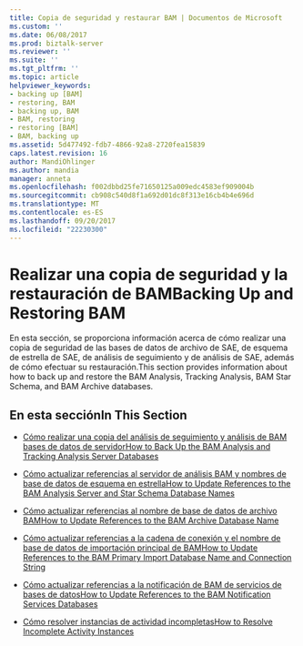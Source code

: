 ```yaml
---
title: Copia de seguridad y restaurar BAM | Documentos de Microsoft
ms.custom: ''
ms.date: 06/08/2017
ms.prod: biztalk-server
ms.reviewer: ''
ms.suite: ''
ms.tgt_pltfrm: ''
ms.topic: article
helpviewer_keywords:
- backing up [BAM]
- restoring, BAM
- backing up, BAM
- BAM, restoring
- restoring [BAM]
- BAM, backing up
ms.assetid: 5d477492-fdb7-4866-92a8-2720fea15839
caps.latest.revision: 16
author: MandiOhlinger
ms.author: mandia
manager: anneta
ms.openlocfilehash: f002dbbd25fe71650125a009edc4583ef909004b
ms.sourcegitcommit: cb908c540d8f1a692d01dc8f313e16cb4b4e696d
ms.translationtype: MT
ms.contentlocale: es-ES
ms.lasthandoff: 09/20/2017
ms.locfileid: "22230300"
---
```

# <a name="backing-up-and-restoring-bam"></a><span data-ttu-id="e2afc-102">Realizar una copia de seguridad y la restauración de BAM</span><span class="sxs-lookup"><span data-stu-id="e2afc-102">Backing Up and Restoring BAM</span></span>
<span data-ttu-id="e2afc-103">En esta sección, se proporciona información acerca de cómo realizar una copia de seguridad de las bases de datos de archivo de SAE, de esquema de estrella de SAE, de análisis de seguimiento y de análisis de SAE, además de cómo efectuar su restauración.</span><span class="sxs-lookup"><span data-stu-id="e2afc-103">This section provides information about how to back up and restore the BAM Analysis, Tracking Analysis, BAM Star Schema, and BAM Archive databases.</span></span>  
  
## <a name="in-this-section"></a><span data-ttu-id="e2afc-104">En esta sección</span><span class="sxs-lookup"><span data-stu-id="e2afc-104">In This Section</span></span>  
  
-   [<span data-ttu-id="e2afc-105">Cómo realizar una copia del análisis de seguimiento y análisis de BAM bases de datos de servidor</span><span class="sxs-lookup"><span data-stu-id="e2afc-105">How to Back Up the BAM Analysis and Tracking Analysis Server Databases</span></span>](../core/how-to-back-up-the-bam-analysis-and-tracking-analysis-server-databases.md)  
  
-   [<span data-ttu-id="e2afc-106">Cómo actualizar referencias al servidor de análisis BAM y nombres de base de datos de esquema en estrella</span><span class="sxs-lookup"><span data-stu-id="e2afc-106">How to Update References to the BAM Analysis Server and Star Schema Database Names</span></span>](../core/update-references-to-the-bam-analysis-server-and-star-schema-database-names.md)  
  
-   [<span data-ttu-id="e2afc-107">Cómo actualizar referencias al nombre de base de datos de archivo BAM</span><span class="sxs-lookup"><span data-stu-id="e2afc-107">How to Update References to the BAM Archive Database Name</span></span>](../core/how-to-update-references-to-the-bam-archive-database-name.md)  
  
-   [<span data-ttu-id="e2afc-108">Cómo actualizar referencias a la cadena de conexión y el nombre de base de datos de importación principal de BAM</span><span class="sxs-lookup"><span data-stu-id="e2afc-108">How to Update References to the BAM Primary Import Database Name and Connection String</span></span>](../core/update-references-to-bam-primary-import-database-name-and-connection-string.md)  
  
-   [<span data-ttu-id="e2afc-109">Cómo actualizar referencias a la notificación de BAM de servicios de bases de datos</span><span class="sxs-lookup"><span data-stu-id="e2afc-109">How to Update References to the BAM Notification Services Databases</span></span>](../core/how-to-update-references-to-the-bam-notification-services-databases.md)  
  
-   [<span data-ttu-id="e2afc-110">Cómo resolver instancias de actividad incompletas</span><span class="sxs-lookup"><span data-stu-id="e2afc-110">How to Resolve Incomplete Activity Instances</span></span>](../core/how-to-resolve-incomplete-activity-instances.md)